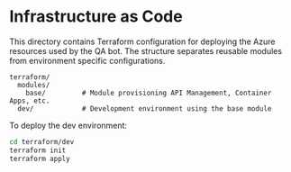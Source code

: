 # Infrastructure as Code

This directory contains Terraform configuration for deploying the Azure resources
used by the QA bot. The structure separates reusable modules from environment
specific configurations.

```
terraform/
  modules/
    base/         # Module provisioning API Management, Container Apps, etc.
  dev/            # Development environment using the base module
```

To deploy the dev environment:

```sh
cd terraform/dev
terraform init
terraform apply
```
